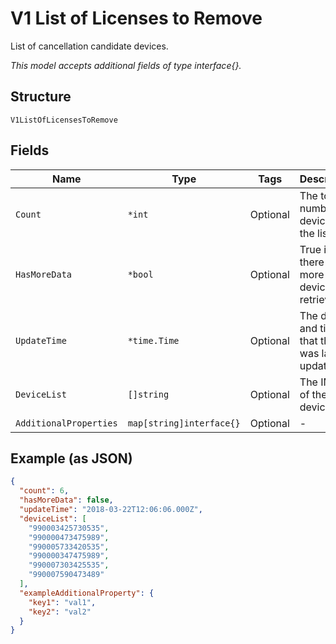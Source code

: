 
# V1 List of Licenses to Remove

List of cancellation candidate devices.

*This model accepts additional fields of type interface{}.*

## Structure

`V1ListOfLicensesToRemove`

## Fields

| Name | Type | Tags | Description |
|  --- | --- | --- | --- |
| `Count` | `*int` | Optional | The total number of devices on the list. |
| `HasMoreData` | `*bool` | Optional | True if there are more devices to retrieve. |
| `UpdateTime` | `*time.Time` | Optional | The date and time that the list was last updated. |
| `DeviceList` | `[]string` | Optional | The IMEIs of the devices. |
| `AdditionalProperties` | `map[string]interface{}` | Optional | - |

## Example (as JSON)

```json
{
  "count": 6,
  "hasMoreData": false,
  "updateTime": "2018-03-22T12:06:06.000Z",
  "deviceList": [
    "990003425730535",
    "990000473475989",
    "990005733420535",
    "990000347475989",
    "990007303425535",
    "990007590473489"
  ],
  "exampleAdditionalProperty": {
    "key1": "val1",
    "key2": "val2"
  }
}
```

